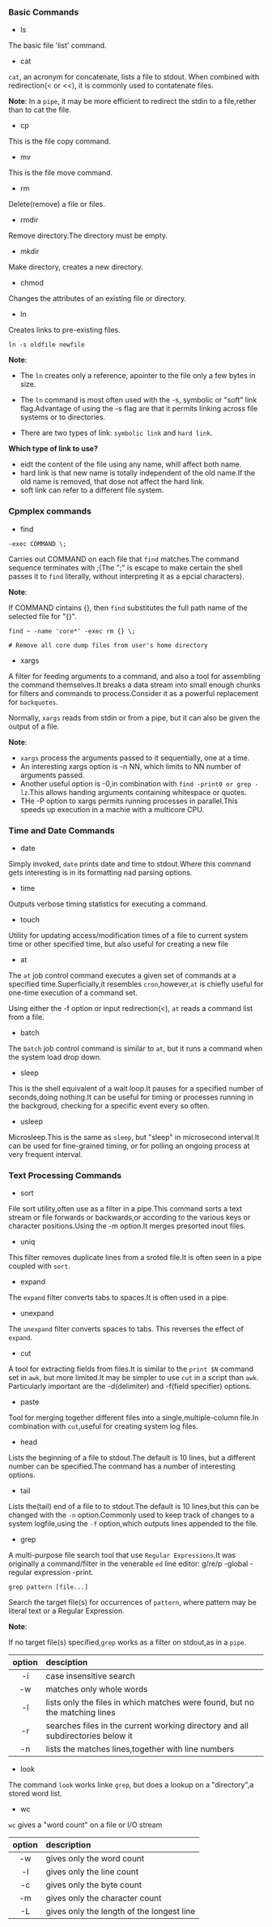 ### Basic Commands

- ls

The basic file 'list' command.

- cat

`cat`, an acronym for concatenate, lists a file to stdout. When combined with redirection(< or <<), it is commonly used to contatenate files.

**Note**: In a `pipe`, it may be more efficient to redirect the stdin to a file,rether than to cat the file.

- cp

This is the file copy command.

- mv

This is the file move command.

- rm

Delete(remove) a file or files.

- rmdir

Remove directory.The directory must be empty.

- mkdir

Make directory, creates a new directory.

- chmod

Changes the attributes of an existing file or directory.

- ln

Creates links to pre-existing files.

```shell
ln -s oldfile newfile
```


**Note**:

- The `ln` creates only a reference, apointer to the file only a few bytes in size.

- The `ln` command is most often used with the -s, symbolic or "soft" link flag.Advantage of using the -s flag are that it permits linking across file systems or to directories.

- There are two types of link: `symbolic link` and `hard link`.

**Which type of link to use?**

- eidt the content of the file using any name, whill affect both name.
- hard link is that new name is totally independent of the old name.If the old name is removed, that dose not affect the hard link.
- soft link can refer to a different file system.

### Cpmplex commands

- find

`-exec COMMAND \;`

Carries out COMMAND on each file that `find` matches.The command sequence terminates with ;(The ";" is escape to make certain the shell passes it to `find` literally, without interpreting it as a epcial characters).

**Note**:

If COMMAND cintains {}, then `find` substitutes the full path name of the selected file for "{}".

```shell
find ~ -name 'core*' -exec rm {} \;

# Remove all core dump files from user's home directory
```

- xargs

A filter for feeding arguments to a command, and also a tool for assembling the command themselves.It breaks a data stream into small enough chunks for filters and commands to process.Consider it as a powerful replacement for `backquotes`.

Normally, `xargs` reads from stdin or from a pipe, but it can also be given the output of a file.

**Note**:

- `xargs` process the arguments passed to it sequentially, one at a time.
- An interesting xargs option is -n NN, which limits to NN number of arguments passed.
- Another useful option is -0,in combination with `find -print0 or grep -lz`.This allows handing arguments containing whitespace or quotes.
- THe -P option to xargs permits running processes in parallel.This speeds up execution in a machie with a multicore CPU.

### Time and Date Commands

- date

Simply invoked, `date` prints date and time to stdout.Where this command gets interesting is in its formatting nad parsing options.

- time

Outputs verbose timing statistics for executing a command.

- touch

Utility for updating access/modification times of a file to current system time or other specified time, but also useful for creating a new file

- at

The `at` job control command executes a given set of commands at a specified time.Superficially,it resembles `cron`,however,`at` is chiefly useful for one-time execution of a command set.

Using either the -f option or input redirection(<), `at` reads a command list from a file.

- batch

The `batch` job control command is similar to `at`, but it runs a command when the system load drop down.

- sleep

This is the shell equivalent of a wait loop.It pauses for a specified number of seconds,doing nothing.It can be useful for timing or processes running in the backgroud, checking for a specific event every so often.

- usleep

Microsleep.This is the same as `sleep`, but "sleep" in microsecond interval.It can be used for fine-grained timing, or for polling an ongoing process at very frequent interval.


### Text Processing Commands

- sort

File sort utility,often use as a filter in a pipe.This command sorts a text stream or file forwards or backwards,or according to the various keys or character positions.Using the -m option.It merges  presorted inout files.

- uniq

This filter removes duplicate lines from a sroted file.It is often seen in a pipe coupled with `sort`.

- expand

The `expand` filter converts tabs to spaces.It is often used in a pipe.

- unexpand

The `unexpand` filter converts spaces to tabs. This reverses the effect of `expand`.

- cut 

A tool for extracting fields from files.It is similar to the `print $N` command set in `awk`, but more limited.It may be simpler to use `cut` in a script than `awk`. Particularly important are the -d(delimiter) and -f(field specifier) options.

- paste

Tool for merging together different files into a single,multiple-column file.In combination with `cut`,useful for creating system log files.

- head

Lists the beginning of a file to stdout.The default is 10 lines, but a different number can be specified.The command has a number of interesting options.

- tail

Lists the(tail) end of a file to to stdout.The default is 10 lines,but this can be changed with the `-n` option.Commonly used to keep track of changes to a system logfile,using the `-f` option,which outputs lines appended to the file.

- grep

A multi-purpose file search tool that use `Regular Expressions`.It was originally a command/filter in the venerable `ed` line editor: g/re/p -global -regular expression -print.

`grep pattern [file...]`

Search the target file(s) for occurrences of `pattern`, where pattern may be literal text or a Regular Expression.

**Note**:

If no target file(s) specified,`grep` works as a filter on stdout,as in a `pipe`.

|option|desciption|
|:---:|:---|
|-i|case insensitive search|
|-w|matches only whole words|
|-l|lists only the files in which matches were found, but no the matching lines|
|-r|searches files in the current working directory and all subdirectories below it|
|-n|lists the matches lines,together with line numbers|

- look

The command `look` works linke `grep`, but does a lookup on a "directory",a stored word list.

- wc

`wc` gives a "word count" on a file or I/O stream

|option|description|
|:---:|:---|
|-w|gives only the word count|
|-l|gives only the line count|
|-c|gives only the byte count|
|-m|gives only the character count|
|-L|gives only the length of the longest line|